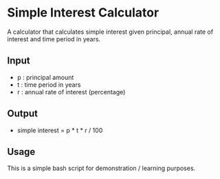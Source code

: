 # Simple Interest Calculator

A calculator that calculates simple interest given principal, annual rate of interest and time period in years.

## Input
- p : principal amount
- t : time period in years
- r : annual rate of interest (percentage)

## Output
- simple interest = p * t * r / 100

## Usage
This is a simple bash script for demonstration / learning purposes.
